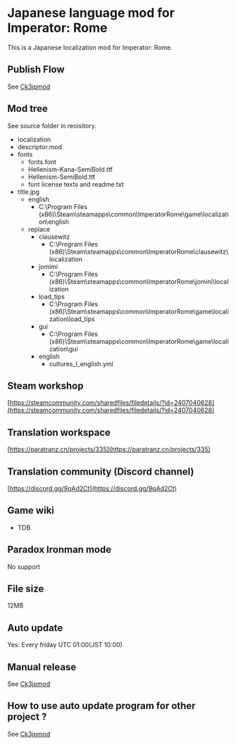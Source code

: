 # Japanese language mod for Imperator: Rome

This is a Japanese localization mod for Imperator: Rome.

## Publish Flow

See [Ck3jpmod](https://github.com/matanki-saito/Ck3JpMod)

## Mod tree

See source folder in reoisitory.

- localization
- descriptor.mod
- fonts
    - fonts.font
    - Hellenism-Kana-SemiBold.ttf
    - Hellenism-SemiBold.ttf
    - font license texts and readme.txt
- title.jpg
    - english
        - C:\Program Files (x86)\Steam\steamapps\common\ImperatorRome\game\localization\english
    - replace
        - clausewitz
            - C:\Program Files (x86)\Steam\steamapps\common\ImperatorRome\clausewitz\localization
        - jomimi
            - C:\Program Files (x86)\Steam\steamapps\common\ImperatorRome\jomini\localization
        - load_tips
            - C:\Program Files (x86)\Steam\steamapps\common\ImperatorRome\game\localization\load_tips
        - gui
            - C:\Program Files (x86)\Steam\steamapps\common\ImperatorRome\game\localization\gui
        - english
            - cultures_l_english.yml

## Steam workshop

[https://steamcommunity.com/sharedfiles/filedetails/?id=2407040628](https://steamcommunity.com/sharedfiles/filedetails/?id=2407040628)

## Translation workspace

[https://paratranz.cn/projects/335](https://paratranz.cn/projects/335)

## Translation community (Discord channel)

[https://discord.gg/9qAd2Ct](https://discord.gg/9qAd2Ct)

## Game wiki

- TDB

## Paradox Ironman mode

No support

## File size

12MB

## Auto update

Yes: Every friday UTC 01:00(JST 10:00)

## Manual release

See [Ck3jpmod](https://github.com/matanki-saito/Ck3JpMod)

## How to use auto update program for other project ?

See [Ck3jpmod](https://github.com/matanki-saito/Ck3JpMod)
